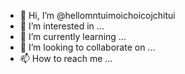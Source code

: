 - 👋 Hi, I’m @hellomntuimoichoicojchitui
- 👀 I’m interested in ...
- 🌱 I’m currently learning ...
- 💞️ I’m looking to collaborate on ...
- 📫 How to reach me ...

<!---
hellomntuimoichoicojchitui/hellomntuimoichoicojchitui is a ✨ special ✨ repository because its `README.md` (this file) appears on your GitHub profile.
You can click the Preview link to take a look at your changes.
--->
